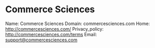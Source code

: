 
# Commerce Sciences

Name: Commerce Sciences
Domain: commercesciences.com
Home: http://commercesciences.com/
Privacy_policy: http://commercesciences.com/terms
Email: support@commercesciences.com
